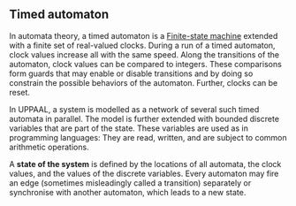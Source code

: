 ## Timed automaton
In automata theory, a timed automaton is a [Finite-state machine](Finite-state%20machine.md) extended with a finite set of real-valued clocks. During a run of a timed automaton, clock values increase all with the same speed. Along the transitions of the automaton, clock values can be compared to integers. These comparisons form guards that may enable or disable transitions and by doing so constrain the possible behaviors of the automaton. Further, clocks can be reset.

In UPPAAL, a system is modelled as a network of several such timed automata in parallel. The model is further extended with bounded discrete variables that are part of the state. These variables are used as in programming languages: They are read, written, and are subject to common arithmetic operations. 

A **state of the system** is defined by the locations of all automata, the clock values, and the values of the discrete variables. Every automaton may fire an edge (sometimes misleadingly called a transition) separately or synchronise with another automaton, which leads to a new state.